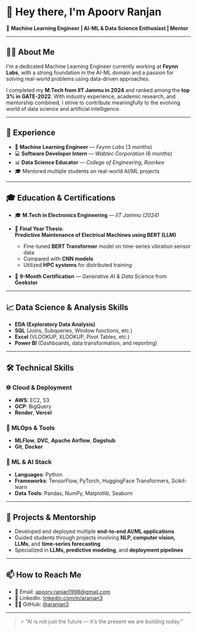 # 👋 Hey there, I'm Apoorv Ranjan

🎯 **Machine Learning Engineer | AI-ML & Data Science Enthusiast | Mentor**

---

## 👨‍💻 About Me

I'm a dedicated Machine Learning Engineer currently working at **Feynn Labs**, with a strong foundation in the AI-ML domain and a passion for solving real-world problems using data-driven approaches.

I completed my **M.Tech from IIT Jammu in 2024** and ranked among the **top 3% in GATE-2022**. With industry experience, academic research, and mentorship combined, I strive to contribute meaningfully to the evolving world of data science and artificial intelligence.

---

## 🚀 Experience

- 🤖 **Machine Learning Engineer** — *Feynn Labs* (3 months)
- 💻 **Software Developer Intern** — *Wabtec Corporation* (6 months)
- 📊 **Data Science Educator** — *College of Engineering, Roorkee*
- 🎓 Mentored multiple students on real-world AI/ML projects

---

## 🎓 Education & Certifications

- 🎓 **M.Tech in Electronics Engineering** — *IIT Jammu (2024)*
- 🧪 **Final Year Thesis**:  
  **Predictive Maintenance of Electrical Machines using BERT (LLM)**  
  - Fine-tuned **BERT Transformer** model on time-series vibration sensor data  
  - Compared with **CNN models**  
  - Utilized **HPC systems** for distributed training

- 📜 **9-Month Certification** — *Generative AI & Data Science* from **Geekster**

---

## 📈 Data Science & Analysis Skills

- **EDA (Exploratory Data Analysis)**
- **SQL** (Joins, Subqueries, Window functions, etc.)
- **Excel** (VLOOKUP, XLOOKUP, Pivot Tables, etc.)
- **Power BI** (Dashboards, data transformation, and reporting)

---

## 🛠️ Technical Skills

### 🌐 Cloud & Deployment
- **AWS**: EC2, S3
- **GCP**: BigQuery
- **Render**, **Vercel**

### 🧪 MLOps & Tools
- **MLFlow**, **DVC**, **Apache Airflow**, **Dagshub**
- **Git**, **Docker**

### 🔬 ML & AI Stack
- **Languages**: Python
- **Frameworks**: TensorFlow, PyTorch, HuggingFace Transformers, Scikit-learn
- **Data Tools**: Pandas, NumPy, Matplotlib, Seaborn

---

## 🤝 Projects & Mentorship

- Developed and deployed multiple **end-to-end AI/ML applications**
- Guided students through projects involving **NLP, computer vision, LLMs**, and **time-series forecasting**
- Specialized in **LLMs, predictive modeling**, and **deployment pipelines**

---

## 📫 How to Reach Me

- 📧 Email: apoorv.ranjan1998@gmail.com  
- 🔗 LinkedIn: [linkedin.com/in/aranjan3](https://linkedin.com/in/aranjan3)  
- 🧑‍💻 GitHub: [@aranjan3](https://github.com/aranjan3)

---

> ⚡ “AI is not just the future — it's the present we are building today.”
